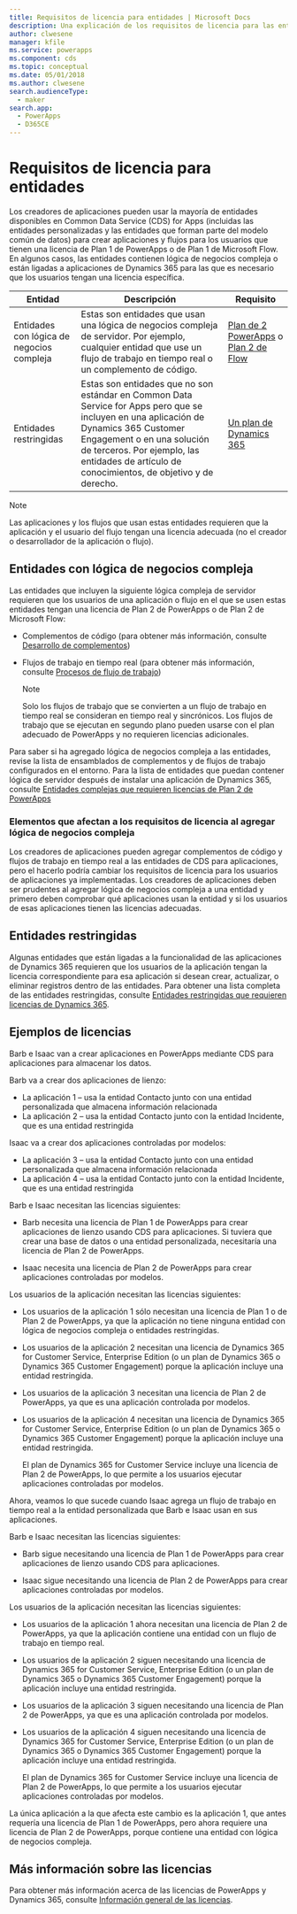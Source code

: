 ```yaml
---
title: Requisitos de licencia para entidades | Microsoft Docs
description: Una explicación de los requisitos de licencia para las entidades de Common Data Service (CDS) for Apps.
author: clwesene
manager: kfile
ms.service: powerapps
ms.component: cds
ms.topic: conceptual
ms.date: 05/01/2018
ms.author: clwesene
search.audienceType:
  - maker
search.app:
  - PowerApps
  - D365CE
---
```


# <a name="license-requirements-for-entities"></a>Requisitos de licencia para entidades
Los creadores de aplicaciones pueden usar la mayoría de entidades disponibles en Common Data Service (CDS) for Apps (incluidas las entidades personalizadas y las entidades que forman parte del modelo común de datos) para crear aplicaciones y flujos para los usuarios que tienen una licencia de Plan 1 de PowerApps o de Plan 1 de Microsoft Flow. En algunos casos, las entidades contienen lógica de negocios compleja o están ligadas a aplicaciones de Dynamics 365 para las que es necesario que los usuarios tengan una licencia específica. 


|Entidad    |Descripción    |Requisito    |
|---------|---------|---------|
|Entidades con lógica de negocios compleja   | Estas son entidades que usan una lógica de negocios compleja de servidor. Por ejemplo, cualquier entidad que use un flujo de trabajo en tiempo real o un complemento de código.       |  [Plan de 2 PowerApps](https://powerapps.microsoft.com/pricing/) o [Plan 2 de Flow](https://flow.microsoft.com/pricing/)        |
|Entidades restringidas  |  Estas son entidades que no son estándar en Common Data Service for Apps pero que se incluyen en una aplicación de Dynamics 365 Customer Engagement o en una solución de terceros. Por ejemplo, las entidades de artículo de conocimientos, de objetivo y de derecho.     |  [Un plan de Dynamics 365](https://dynamics.microsoft.com/pricing/)      | 


> [!NOTE]
> Las aplicaciones y los flujos que usan estas entidades requieren que la aplicación y el usuario del flujo tengan una licencia adecuada (no el creador o desarrollador de la aplicación o flujo).

## <a name="entities-with-complex-business-logic"></a>Entidades con lógica de negocios compleja
Las entidades que incluyen la siguiente lógica compleja de servidor requieren que los usuarios de una aplicación o flujo en el que se usen estas entidades tengan una licencia de Plan 2 de PowerApps o de Plan 2 de Microsoft Flow:

* Complementos de código (para obtener más información, consulte [Desarrollo de complementos](https://docs.microsoft.com/dynamics365/customer-engagement/developer/plugin-development))
* Flujos de trabajo en tiempo real (para obtener más información, consulte [Procesos de flujo de trabajo](https://docs.microsoft.com/dynamics365/customer-engagement/customize/workflow-processes))

    > [!NOTE]
    >  Solo los flujos de trabajo que se convierten a un flujo de trabajo en tiempo real se consideran en tiempo real y sincrónicos. Los flujos de trabajo que se ejecutan en segundo plano pueden usarse con el plan adecuado de PowerApps y no requieren licencias adicionales.

Para saber si ha agregado lógica de negocios compleja a las entidades, revise la lista de ensamblados de complementos y de flujos de trabajo configurados en el entorno. Para la lista de entidades que puedan contener lógica de servidor después de instalar una aplicación de Dynamics 365, consulte [Entidades complejas que requieren licencias de Plan 2 de PowerApps](data-platform-complex-entities.md)  

### <a name="impacting-license-requirements-when-adding-complex-business-logic"></a>Elementos que afectan a los requisitos de licencia al agregar lógica de negocios compleja
Los creadores de aplicaciones pueden agregar complementos de código y flujos de trabajo en tiempo real a las entidades de CDS para aplicaciones, pero el hacerlo podría cambiar los requisitos de licencia para los usuarios de aplicaciones ya implementadas. Los creadores de aplicaciones deben ser prudentes al agregar lógica de negocios compleja a una entidad y primero deben comprobar qué aplicaciones usan la entidad y si los usuarios de esas aplicaciones tienen las licencias adecuadas.

## <a name="restricted-entities"></a>Entidades restringidas
Algunas entidades que están ligadas a la funcionalidad de las aplicaciones de Dynamics 365 requieren que los usuarios de la aplicación tengan la licencia correspondiente para esa aplicación si desean crear, actualizar, o eliminar registros dentro de las entidades. Para obtener una lista completa de las entidades restringidas, consulte [Entidades restringidas que requieren licencias de Dynamics 365](data-platform-restricted-entities.md).

## <a name="licensing-examples"></a>Ejemplos de licencias
Barb e Isaac van a crear aplicaciones en PowerApps mediante CDS para aplicaciones para almacenar los datos.

Barb va a crear dos aplicaciones de lienzo:

* La aplicación 1 &ndash; usa la entidad Contacto junto con una entidad personalizada que almacena información relacionada
* La aplicación 2 &ndash; usa la entidad Contacto junto con la entidad Incidente, que es una entidad restringida

Isaac va a crear dos aplicaciones controladas por modelos:

* La aplicación 3 &ndash; usa la entidad Contacto junto con una entidad personalizada que almacena información relacionada
* La aplicación 4 &ndash; usa la entidad Contacto junto con la entidad Incidente, que es una entidad restringida

Barb e Isaac necesitan las licencias siguientes:
* Barb necesita una licencia de Plan 1 de PowerApps para crear aplicaciones de lienzo usando CDS para aplicaciones. Si tuviera que crear una base de datos o una entidad personalizada, necesitaría una licencia de Plan 2 de PowerApps.

* Isaac necesita una licencia de Plan 2 de PowerApps para crear aplicaciones controladas por modelos.

Los usuarios de la aplicación necesitan las licencias siguientes:
* Los usuarios de la aplicación 1 sólo necesitan una licencia de Plan 1 o de Plan 2 de PowerApps, ya que la aplicación no tiene ninguna entidad con lógica de negocios compleja o entidades restringidas.

* Los usuarios de la aplicación 2 necesitan una licencia de Dynamics 365 for Customer Service, Enterprise Edition (o un plan de Dynamics 365 o Dynamics 365 Customer Engagement) porque la aplicación incluye una entidad restringida.

* Los usuarios de la aplicación 3 necesitan una licencia de Plan 2 de PowerApps, ya que es una aplicación controlada por modelos.

* Los usuarios de la aplicación 4 necesitan una licencia de Dynamics 365 for Customer Service, Enterprise Edition (o un plan de Dynamics 365 o Dynamics 365 Customer Engagement) porque la aplicación incluye una entidad restringida.

    El plan de Dynamics 365 for Customer Service incluye una licencia de Plan 2 de PowerApps, lo que permite a los usuarios ejecutar aplicaciones controladas por modelos.

Ahora, veamos lo que sucede cuando Isaac agrega un flujo de trabajo en tiempo real a la entidad personalizada que Barb e Isaac usan en sus aplicaciones.

Barb e Isaac necesitan las licencias siguientes:
* Barb sigue necesitando una licencia de Plan 1 de PowerApps para crear aplicaciones de lienzo usando CDS para aplicaciones.

* Isaac sigue necesitando una licencia de Plan 2 de PowerApps para crear aplicaciones controladas por modelos.

Los usuarios de la aplicación necesitan las licencias siguientes:
* Los usuarios de la aplicación 1 ahora necesitan una licencia de Plan 2 de PowerApps, ya que la aplicación contiene una entidad con un flujo de trabajo en tiempo real.

* Los usuarios de la aplicación 2 siguen necesitando una licencia de Dynamics 365 for Customer Service, Enterprise Edition (o un plan de Dynamics 365 o Dynamics 365 Customer Engagement) porque la aplicación incluye una entidad restringida. 

* Los usuarios de la aplicación 3 siguen necesitando una licencia de Plan 2 de PowerApps, ya que es una aplicación controlada por modelos.

* Los usuarios de la aplicación 4 siguen necesitando una licencia de Dynamics 365 for Customer Service, Enterprise Edition (o un plan de Dynamics 365 o Dynamics 365 Customer Engagement) porque la aplicación incluye una entidad restringida.

    El plan de Dynamics 365 for Customer Service incluye una licencia de Plan 2 de PowerApps, lo que permite a los usuarios ejecutar aplicaciones controladas por modelos.

La única aplicación a la que afecta este cambio es la aplicación 1, que antes requería una licencia de Plan 1 de PowerApps, pero ahora requiere una licencia de Plan 2 de PowerApps, porque contiene una entidad con lógica de negocios compleja. 

## <a name="more-about-licensing"></a>Más información sobre las licencias
Para obtener más información acerca de las licencias de PowerApps y Dynamics 365, consulte [Información general de las licencias](../../administrator/pricing-billing-skus.md).

